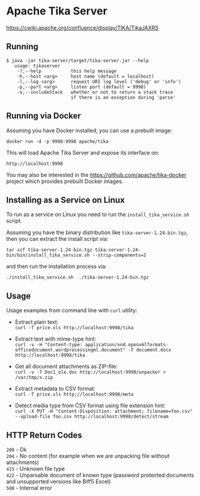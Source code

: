 # Apache Tika Server

https://cwiki.apache.org/confluence/display/TIKA/TikaJAXRS

Running
-------
```
$ java -jar tika-server/target/tika-server.jar --help
   usage: tikaserver
    -?,--help           this help message
    -h,--host <arg>     host name (default = localhost)
    -l,--log <arg>      request URI log level ('debug' or 'info')
    -p,--port <arg>     listen port (default = 9998)
    -s,--includeStack   whether or not to return a stack trace
                        if there is an exception during 'parse'
```

Running via Docker
------------------
Assuming you have Docker installed, you can use a prebuilt image:

`docker run -d -p 9998:9998 apache/tika`

This will load Apache Tika Server and expose its interface on:

`http://localhost:9998`

You may also be interested in the https://github.com/apache/tika-docker project
which provides prebuilt Docker images.

Installing as a Service on Linux
-----------------------
To run as a service on Linux you need to run the `install_tika_service.sh` script.

Assuming you have the binary distribution like `tika-server-1.24-bin.tgz`,
then you can extract the install script via:

`tar xzf tika-server-1.24-bin.tgz tika-server-1.24-bin/bin/install_tika_service.sh --strip-components=2`

and then run the installation process via:

`./install_tika_service.sh  ./tika-server-1.24-bin.tgz`


Usage
-----
Usage examples from command line with `curl` utility:

* Extract plain text:  
`curl -T price.xls http://localhost:9998/tika`

* Extract text with mime-type hint:  
`curl -v -H "Content-type: application/vnd.openxmlformats-officedocument.wordprocessingml.document" -T document.docx http://localhost:9998/tika`

* Get all document attachments as ZIP-file:  
`curl -v -T Doc1_ole.doc http://localhost:9998/unpacker > /var/tmp/x.zip`

* Extract metadata to CSV format:  
`curl -T price.xls http://localhost:9998/meta`

* Detect media type from CSV format using file extension hint:  
`curl -X PUT -H "Content-Disposition: attachment; filename=foo.csv" --upload-file foo.csv http://localhost:9998/detect/stream`


HTTP Return Codes
-----------------
`200` - Ok  
`204` - No content (for example when we are unpacking file without attachments)  
`415` - Unknown file type  
`422` - Unparsable document of known type (password protected documents and unsupported versions like Biff5 Excel)  
`500` - Internal error  
